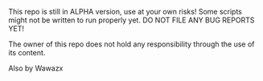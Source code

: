 This repo is still in ALPHA version, use at your own risks!
Some scripts might not be written to run properly yet.
DO NOT FILE ANY BUG REPORTS YET!

The owner of this repo does not hold any responsibility through the use of its content.

Also by Wawazx